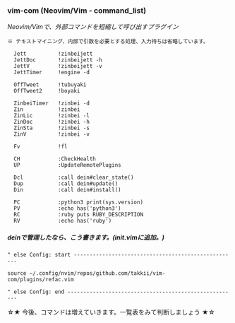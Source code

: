 ### vim-com (Neovim/Vim - command_list)

*Neovim/Vimで、外部コマンドを短縮して呼び出すプラグイン*
```
※ テキストマイニング、内部で引数を必要とする処理、入力待ちは省略しています。
```

      Jett          !zinbeijett
      JettDoc       !zinbeijett -h
      JettV         !zinbeijett -v
      JettTimer     !engine -d      
      
      OffTweet      !tubuyaki
      OffTweet2     !boyaki
      
      ZinbeiTimer   !zinbei -d
      Zin           !zinbei
      ZinLic        !zinbei -l
      ZinDoc        !zinbei -h
      ZinSta        !zinbei -s
      ZinV          !zinbei -v
      
      Fv            !fl
      
      CH            :CheckHealth
      UP            :UpdateRemotePlugins
      
      Dcl           :call dein#clear_state()
      Dup           :call dein#update()
      Din           :call dein#install()
      
      PC            :python3 print(sys.version)
      PV            :echo has('python3')
      RC            :ruby puts RUBY_DESCRIPTION
      RV            :echo has('ruby')


##### deinで管理したなら、こう書きます。(init.vimに追加。)
```vimL
" else Config: start ----------------------------------------------------

source ~/.config/nvim/repos/github.com/takkii/vim-com/plugins/refac.vim

" else Config: end ------------------------------------------------------
```

☆★ 今後、コマンドは増えていきます。一覧表をみて判断しましょう ★☆